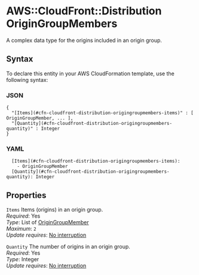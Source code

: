 # AWS::CloudFront::Distribution OriginGroupMembers<a name="aws-properties-cloudfront-distribution-origingroupmembers"></a>

A complex data type for the origins included in an origin group\.

## Syntax<a name="aws-properties-cloudfront-distribution-origingroupmembers-syntax"></a>

To declare this entity in your AWS CloudFormation template, use the following syntax:

### JSON<a name="aws-properties-cloudfront-distribution-origingroupmembers-syntax.json"></a>

```
{
  "[Items](#cfn-cloudfront-distribution-origingroupmembers-items)" : [ OriginGroupMember, ... ],
  "[Quantity](#cfn-cloudfront-distribution-origingroupmembers-quantity)" : Integer
}
```

### YAML<a name="aws-properties-cloudfront-distribution-origingroupmembers-syntax.yaml"></a>

```
  [Items](#cfn-cloudfront-distribution-origingroupmembers-items): 
    - OriginGroupMember
  [Quantity](#cfn-cloudfront-distribution-origingroupmembers-quantity): Integer
```

## Properties<a name="aws-properties-cloudfront-distribution-origingroupmembers-properties"></a>

`Items`  <a name="cfn-cloudfront-distribution-origingroupmembers-items"></a>
Items \(origins\) in an origin group\.  
*Required*: Yes  
*Type*: List of [OriginGroupMember](aws-properties-cloudfront-distribution-origingroupmember.md)  
*Maximum*: `2`  
*Update requires*: [No interruption](https://docs.aws.amazon.com/AWSCloudFormation/latest/UserGuide/using-cfn-updating-stacks-update-behaviors.html#update-no-interrupt)

`Quantity`  <a name="cfn-cloudfront-distribution-origingroupmembers-quantity"></a>
The number of origins in an origin group\.  
*Required*: Yes  
*Type*: Integer  
*Update requires*: [No interruption](https://docs.aws.amazon.com/AWSCloudFormation/latest/UserGuide/using-cfn-updating-stacks-update-behaviors.html#update-no-interrupt)